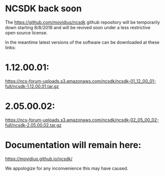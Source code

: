 # NCSDK back soon

The https://github.com/movidius/ncsdk github repository will be temporarily down starting 8/8/2018 and will be revived soon under a less restrictive open source license.

In the meantime latest versions of the software can be downloaded at these links:

# **1.12.00.01:**
https://ncs-forum-uploads.s3.amazonaws.com/ncsdk/ncsdk-01_12_00_01-full/ncsdk-1.12.00.01.tar.gz


# **2.05.00.02:**

https://ncs-forum-uploads.s3.amazonaws.com/ncsdk/ncsdk-02_05_00_02-full/ncsdk-2.05.00.02.tar.gz


# **Documentation will remain here:**

https://movidius.github.io/ncsdk/



We appologize for any inconvenience this may have caused.  
